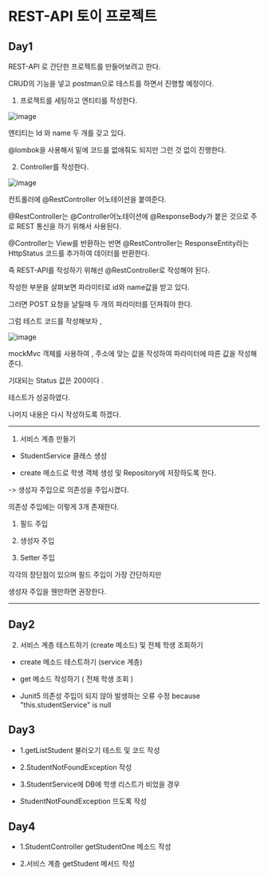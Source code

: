 # REST-API 토이 프로젝트


## Day1

REST-API 로 간단한 프로젝트를 만들어보려고 한다. 

 

CRUD의 기능을 넣고 postman으로 테스트를 하면서 진행할 예정이다.

 

1. 프로젝트를 세팅하고 엔티티를 작성한다. 

 ![image](https://github.com/LeeJongAnn/REST-API-Study/assets/50771738/b0abed28-ea5c-41fc-8174-abb9d222c5a1)



 

엔티티는 Id 와 name 두 개를 갖고 있다.

 

@lombok을 사용해서 밑에 코드를 없애줘도 되지만 그런 것 없이 진행한다. 

 

 

 

2. Controller를 작성한다. 

 
![image](https://github.com/LeeJongAnn/REST-API-Study/assets/50771738/a3900f60-f71a-4de8-8eda-41090e0a394b)


컨트롤러에 @RestController 어노테이션을 붙여준다. 

@RestController는 @Controller어노테이션에 @ResponseBody가 붙은 것으로 주로 REST 통신을 하기 위해서 사용된다.

 

@Controller는 View를 반환하는 반면  @RestController는 ResponseEntity라는 HttpStatus 코드를 추가하여 데이터를 반환한다.   

 

즉 REST-API를 작성하기 위해선 @RestController로 작성해야 된다.

 

작성한 부분을 살펴보면 파라미터로 id와 name값을 받고 있다. 

그러면 POST 요청을 날릴때 두 개의 파라미터를 던져줘야 한다. 

 

그럼 테스트 코드를 작성해보자 , 

 
![image](https://github.com/LeeJongAnn/REST-API-Study/assets/50771738/21d59573-7dba-4619-a9a3-022687d6990c)


 

mockMvc 객체를 사용하여 , 주소에 맞는 값을 작성하여 파라미터에 따른 값을 작성해준다. 

기대되는 Status 값은 200이다 .

 


 

테스트가 성공하였다. 

 

나머지 내용은 다시 작성하도록 하겠다. 

-------------------------------------------


1. 서비스 계층 만들기



- StudentService 클래스 생성

- create 메소드로 학생 객체 생성 및 Repository에 저장하도록 한다.


-> 생성자 주입으로 의존성을 주입시켰다.



의존성 주입에는 이렇게 3개 존재한다.

1. 필드 주입

2. 생성자 주입

3. Setter 주입



각각의 장단점이 있으며 필드 주입이 가장 간단하지만

생성자 주입을 웬만하면 권장한다.

---------------------------


## Day2 
2. 서비스 계층 테스트하기 (create 메소드) 및 전체 학생 조회하기

- create 메소드 테스트하기 (service 계층)

- get 메소드 작성하기 ( 전체 학생 조회 )

- Junit5 의존성 주입이 되지 않아 발생하는 오류 수정 because "this.studentService" is null 


## Day3

- 1.getListStudent 불러오기 테스트 및 코드 작성

- 2.StudentNotFoundException 작성

- 3.StudentService에 DB에 학생 리스트가 비었을 경우

- StudentNotFoundException 뜨도록 작성

## Day4

- 1.StudentController getStudentOne 메소드 작성

- 2.서비스 계층 getStudent 메서드 작성
